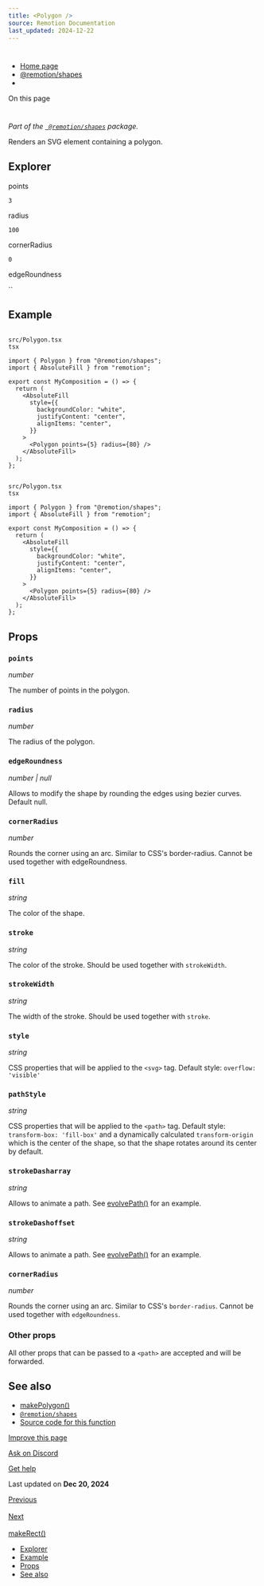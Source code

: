 ```yaml
---
title: <Polygon />
source: Remotion Documentation
last_updated: 2024-12-22
---
```


# <Polygon />

- [Home page](/)
- [@remotion/shapes](/docs/shapes/)
- <Polygon />

On this page

# <Polygon />

_Part of the [` @remotion/shapes`](/docs/shapes) package._

Renders an SVG element containing a polygon.

## Explorer [​](\#explorer "Direct link to Explorer")

points

`3`

radius

`100`

cornerRadius

`0`

edgeRoundness

``

## Example [​](\#example "Direct link to Example")

```

src/Polygon.tsx
tsx

import { Polygon } from "@remotion/shapes";
import { AbsoluteFill } from "remotion";

export const MyComposition = () => {
  return (
    <AbsoluteFill
      style={{
        backgroundColor: "white",
        justifyContent: "center",
        alignItems: "center",
      }}
    >
      <Polygon points={5} radius={80} />
    </AbsoluteFill>
  );
};
```

```

src/Polygon.tsx
tsx

import { Polygon } from "@remotion/shapes";
import { AbsoluteFill } from "remotion";

export const MyComposition = () => {
  return (
    <AbsoluteFill
      style={{
        backgroundColor: "white",
        justifyContent: "center",
        alignItems: "center",
      }}
    >
      <Polygon points={5} radius={80} />
    </AbsoluteFill>
  );
};
```

## Props [​](\#props "Direct link to Props")

### `points`

_number_

The number of points in the polygon.

### `radius`

_number_

The radius of the polygon.

### `edgeRoundness`

_number \| null_

Allows to modify the shape by rounding the edges using bezier curves. Default null.

### `cornerRadius`

_number_

Rounds the corner using an arc. Similar to CSS's border-radius. Cannot be used together with edgeRoundness.

### `fill`

_string_

The color of the shape.

### `stroke`

_string_

The color of the stroke. Should be used together with `strokeWidth`.

### `strokeWidth`

_string_

The width of the stroke. Should be used together with `stroke`.

### `style`

_string_

CSS properties that will be applied to the `<svg>` tag. Default style: `overflow: 'visible'`

### `pathStyle`

_string_

CSS properties that will be applied to the `<path>` tag. Default style: `transform-box: 'fill-box'` and a dynamically calculated `transform-origin` which is the center of the shape, so that the shape rotates around its center by default.

### `strokeDasharray`

_string_

Allows to animate a path. See [evolvePath()](/docs/paths/evolve-path) for an example.

### `strokeDashoffset`

_string_

Allows to animate a path. See [evolvePath()](/docs/paths/evolve-path) for an example.

### `cornerRadius`

_number_

Rounds the corner using an arc. Similar to CSS's `border-radius`. Cannot be used together with `edgeRoundness`.

### Other props

All other props that can be passed to a `<path>` are accepted and will be forwarded.

## See also [​](\#see-also "Direct link to See also")

- [makePolygon()](/docs/shapes/polygon)
- [`@remotion/shapes`](/docs/shapes)
- [Source code for this function](https://github.com/remotion-dev/remotion/blob/main/packages/shapes/src/components/polygon.tsx)

[Improve this page](https://github.com/remotion-dev/remotion/edit/main/packages/docs/docs/shapes/polygon.mdx)

[Ask on Discord](https://remotion.dev/discord)

[Get help](/docs/get-help)

Last updated on **Dec 20, 2024**

[Previous\
\
<Pie />](/docs/shapes/pie) [Next\
\
makeRect()](/docs/shapes/make-rect)

- [Explorer](#explorer)
- [Example](#example)
- [Props](#props)
- [See also](#see-also)
